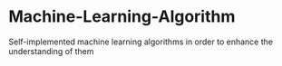 # Machine-Learning-Algorithm
Self-implemented machine learning algorithms in order to enhance the understanding of them
